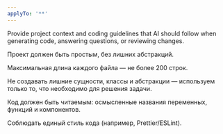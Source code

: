 ```yaml
---
applyTo: '**'
---
```

Provide project context and coding guidelines that AI should follow when generating code, answering questions, or reviewing changes.

Проект должен быть простым, без лишних абстракций.

Максимальная длина каждого файла — не более 200 строк.

Не создавать лишние сущности, классы и абстракции — используем только то, что необходимо для решения задачи.

Код должен быть читаемым: осмысленные названия переменных, функций и компонентов.

Соблюдать единый стиль кода (например, Prettier/ESLint).